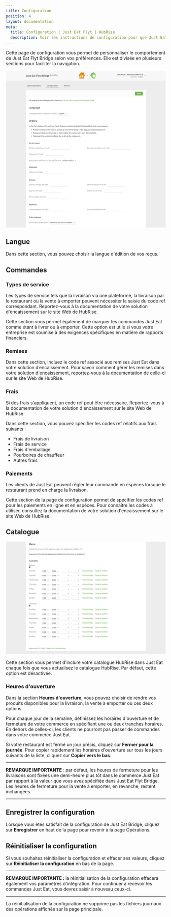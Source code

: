 ```yaml
---
title: Configuration
position: 4
layout: documentation
meta:
  title: Configuration | Just Eat Flyt | HubRise
  description: Voir les instructions de configuration pour que Just Eat Flyt Bridge fonctionne en toute transparence avec Just Eat et votre solution d'encaissement ou les autres applications connectées à HubRise. La configuration est simple.
---
```


Cette page de configuration vous permet de personnaliser le comportement de Just Eat Flyt Bridge selon vos préférences. Elle est divisée en plusieurs sections pour faciliter la navigation.

![Page de configuration de Just Eat Flyt Bridge](../images/011-en-just-eat-configuration-page-cropped.png)

## Langue

Dans cette section, vous pouvez choisir la langue d'édition de vos reçus.

## Commandes

### Types de service

Les types de service tels que la livraison via une plateforme, la livraison par le restaurant ou la vente à emporter peuvent nécessiter la saisie du code ref correspondant. Reportez-vous à la documentation de votre solution d'encaissement sur le site Web de HubRise.

Cette section vous permet également de marquer les commandes Just Eat comme étant à livrer ou à emporter. Cette option est utile si vous votre entreprise est soumise à des exigences spécifiques en matière de rapports financiers.

### Remises

Dans cette section, incluez le code ref associé aux remises Just Eat dans votre solution d’encaissement. Pour savoir comment gérer les remises dans votre solution d'encaissement, reportez-vous à la documentation de celle-ci sur le site Web de HubRise.

### Frais

Si des frais s'appliquent, un code ref peut être nécessaire. Reportez-vous à la documentation de votre solution d'encaissement sur le site Web de HubRise.

Dans cette section, vous pouvez spécifier les codes ref relatifs aux frais suivants :

- Frais de livraison
- Frais de service
- Frais d'emballage
- Pourboires de chauffeur
- Autres frais

### Paiements

Les clients de Just Eat peuvent régler leur commande en espèces lorsque le restaurant prend en charge la livraison.

Cette section de la page de configuration permet de spécifier les codes ref pour les paiements en ligne et en espèces. Pour connaître les codes à utiliser, consultez la documentation de votre solution d'encaissement sur le site Web de HubRise.

## Catalogue

![Page de configuration de Just Eat Flyt Bridge, section Catalogue](../images/012-en-just-eat-configuration-page-menu.png)

Cette section vous permet d'inclure votre catalogue HubRise dans Just Eat chaque fois que vous actualisez le catalogue HubRise. Par défaut, cette option est désactivée.

### Heures d'ouverture

Dans la section **Heures d'ouverture**, vous pouvez choisir de rendre vos produits disponibles pour la livraison, la vente à emporter ou ces deux options.

Pour chaque jour de la semaine, définissez les horaires d'ouverture et de fermeture de votre commerce en spécifiant une ou deux tranches horaires. En dehors de celles-ci, les clients ne pourront pas passer de commandes dans votre commerce Just Eat.

Si votre restaurant est fermé un jour précis, cliquez sur **Fermer pour la journée**. Pour copier rapidement les horaires d'ouverture sur tous les jours suivants de la liste, cliquez sur **Copier vers le bas**.

---

**REMARQUE IMPORTANTE** : par défaut, les heures de fermeture pour les livraisons sont fixées une demi-heure plus tôt dans le commerce Just Eat par rapport à la valeur que vous avez spécifiée dans Just Eat Flyt Bridge. Les heures de fermeture pour la vente à emporter, en revanche, restent inchangées.

---

## Enregistrer la configuration

Lorsque vous êtes satisfait de la configuration de Just Eat Bridge, cliquez sur **Enregistrer** en haut de la page pour revenir à la page Opérations.

## Réinitialiser la configuration

Si vous souhaitez réinitialiser la configuration et effacer ses valeurs, cliquez sur **Réinitialiser la configuration** en bas de la page.

---

**REMARQUE IMPORTANTE :** la réinitialisation de la configuration effacera également vos paramètres d'intégration. Pour continuer à recevoir les commandes Just Eat, vous devrez saisir à nouveau ceux-ci.

---

La réinitialisation de la configuration ne supprime pas les fichiers journaux des opérations affichés sur la page principale.
